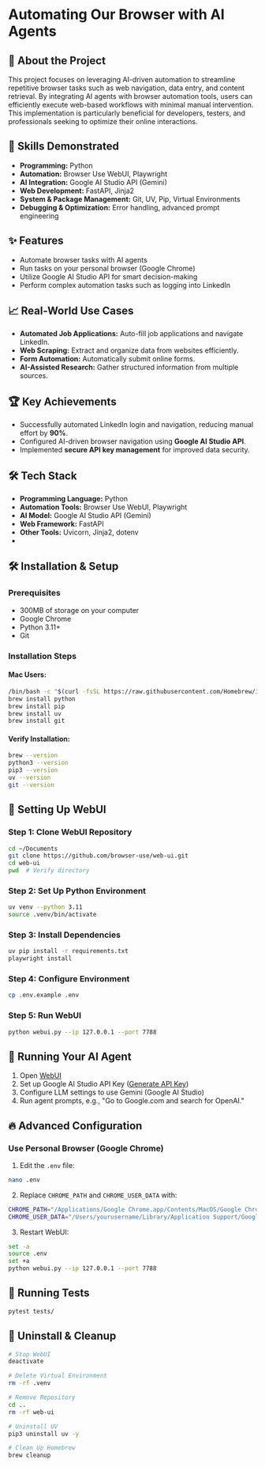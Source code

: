 # Automating Our Browser with AI Agents

## 🚀 About the Project
This project focuses on leveraging AI-driven automation to streamline repetitive browser tasks such as web navigation, data entry, and content retrieval. By integrating AI agents with browser automation tools, users can efficiently execute web-based workflows with minimal manual intervention. This implementation is particularly beneficial for developers, testers, and professionals seeking to optimize their online interactions.

## 🎯 Skills Demonstrated
- **Programming:** Python
- **Automation:** Browser Use WebUI, Playwright
- **AI Integration:** Google AI Studio API (Gemini)
- **Web Development:** FastAPI, Jinja2
- **System & Package Management:** Git, UV, Pip, Virtual Environments
- **Debugging & Optimization:** Error handling, advanced prompt engineering

## ✨ Features
- Automate browser tasks with AI agents
- Run tasks on your personal browser (Google Chrome)
- Utilize Google AI Studio API for smart decision-making
- Perform complex automation tasks such as logging into LinkedIn

## 📈 Real-World Use Cases
- **Automated Job Applications:** Auto-fill job applications and navigate LinkedIn.
- **Web Scraping:** Extract and organize data from websites efficiently.
- **Form Automation:** Automatically submit online forms.
- **AI-Assisted Research:** Gather structured information from multiple sources.

## 🏆 Key Achievements
- Successfully automated LinkedIn login and navigation, reducing manual effort by **90%**.
- Configured AI-driven browser navigation using **Google AI Studio API**.
- Implemented **secure API key management** for improved data security.

## 🛠️ Tech Stack
- **Programming Language:** Python
- **Automation Tools:** Browser Use WebUI, Playwright
- **AI Model:** Google AI Studio API (Gemini)
- **Web Framework:** FastAPI
- **Other Tools:** Uvicorn, Jinja2, dotenv
- 
## 🛠️ Installation & Setup
### Prerequisites
- 300MB of storage on your computer
- Google Chrome
- Python 3.11+
- Git

### Installation Steps
#### Mac Users:
```sh
/bin/bash -c "$(curl -fsSL https://raw.githubusercontent.com/Homebrew/install/HEAD/install.sh)"
brew install python
brew install pip
brew install uv
brew install git
```

#### Verify Installation:
```sh
brew --version
python3 --version
pip3 --version
uv --version
git --version
```

## 🚀 Setting Up WebUI
### Step 1: Clone WebUI Repository
```sh
cd ~/Documents
git clone https://github.com/browser-use/web-ui.git
cd web-ui
pwd  # Verify directory
```

### Step 2: Set Up Python Environment
```sh
uv venv --python 3.11
source .venv/bin/activate
```

### Step 3: Install Dependencies
```sh
uv pip install -r requirements.txt
playwright install
```

### Step 4: Configure Environment
```sh
cp .env.example .env
```

### Step 5: Run WebUI
```sh
python webui.py --ip 127.0.0.1 --port 7788
```

## 🎯 Running Your AI Agent
1. Open [WebUI](http://127.0.0.1:7788)
2. Set up Google AI Studio API Key ([Generate API Key](https://aistudio.google.com/app/apikey))
3. Configure LLM settings to use Gemini (Google AI Studio)
4. Run agent prompts, e.g., "Go to Google.com and search for OpenAI."

## 🔥 Advanced Configuration
### Use Personal Browser (Google Chrome)
1. Edit the `.env` file:
```sh
nano .env
```
2. Replace `CHROME_PATH` and `CHROME_USER_DATA` with:
```sh
CHROME_PATH="/Applications/Google Chrome.app/Contents/MacOS/Google Chrome"
CHROME_USER_DATA="/Users/yourusername/Library/Application Support/Google/Chrome"
```
3. Restart WebUI:
```sh
set -a
source .env
set +a
python webui.py --ip 127.0.0.1 --port 7788
```

## 🧪 Running Tests
```sh
pytest tests/
```

## 🔄 Uninstall & Cleanup
```sh
# Stop WebUI
deactivate

# Delete Virtual Environment
rm -rf .venv

# Remove Repository
cd ..
rm -rf web-ui

# Uninstall UV
pip3 uninstall uv -y

# Clean Up Homebrew
brew cleanup
```
